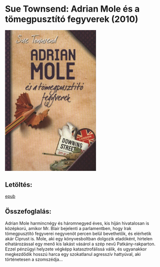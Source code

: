 # <a name="id_1456">Sue Townsend: Adrian Mole és a tömegpusztító fegyverek (2010)</a>
<img src="https://github.com/BercziSandor/calibre_lib/raw/main/Sue%20Townsend/Adrian%20Mole%20es%20a%20tomegpusztito%20fegy%20%281456%29/cover.jpg" alt="cover" width="300"/>

## Letöltés:
[epub](https://github.com/BercziSandor/calibre_lib/raw/main/Sue%20Townsend/Adrian%20Mole%20es%20a%20tomegpusztito%20fegy%20%281456%29/Adrian%20Mole%20es%20a%20tomegpusztito%20-%20Sue%20Townsend.epub)

## Összefoglalás:
<div>
<p>Adrian Mole harmincnégy és háromnegyed éves, kis híján hivatalosan is középkorú, amikor Mr. Blair bejelenti a parlamentben, hogy Irak tömegpusztító fegyverei negyvenöt percen belül bevethetők, és elérhetik akár Ciprust is. Mole, aki egy könyvesboltban dolgozik eladóként, hirtelen elhatározással egy menő kis lakást vásárol a szép nevű Patkány-rakparton. Ezzel pénzügyi helyzete végképp katasztrofálissá válik, és ugyanakkor megkezdődik hosszú harca egy szokatlanul agresszív hattyúval, aki történetesen a szomszédja…</p></div>

